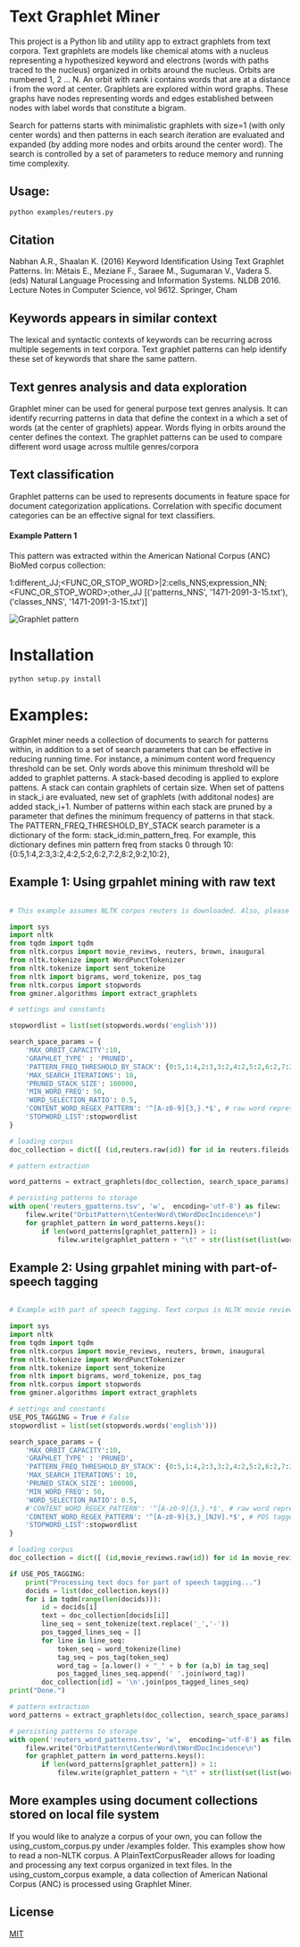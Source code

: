 # Text Graphlet Miner

This project is a Python lib and utility app to extract graphlets from text corpora. Text graphlets are models like chemical atoms with a nucleus representing a hypothesized keyword and electrons (words with paths traced to the nucleus) organized in orbits around the nucleus. Orbits are numbered 1, 2 ... N. An orbit with rank i contains words that are at a distance i from the word at center. Graphlets are explored within word graphs. These graphs have nodes representing words and edges established between nodes with label words that constitute a bigram. 

Search for patterns starts with minimalistic graphlets with size=1 (with only center words) and then patterns in each search iteration are evaluated and expanded (by adding more nodes and orbits around the center word). The search is controlled by a set of parameters to reduce memory and running time complexity.

## Usage:
```bash
python examples/reuters.py
```
## Citation
Nabhan A.R., Shaalan K. (2016) Keyword Identification Using Text Graphlet Patterns. In: Métais E., Meziane F., Saraee M., Sugumaran V., Vadera S. (eds) Natural Language Processing and Information Systems. NLDB 2016. Lecture Notes in Computer Science, vol 9612. Springer, Cham

## Keywords appears in similar context
The lexical and syntactic contexts of keywords can be recurring across multiple segements in text corpora. Text graphlet patterns can help identify these set of keywords that share the same pattern.

## Text genres analysis and data exploration
Graphlet miner can be used for general purpose text genres analysis. It can identify recurring patterns in data that define the context in a which a set of words (at the center of graphlets) appear. Words flying in orbits around the center defines the context. The graphlet patterns can be used to compare different word usage across multile genres/corpora

## Text classification
Graphlet patterns can be used to represents documents in feature space for document categorization applications. Correlation with specific document categories can be an effective signal for text classifiers.

#### Example Pattern 1
This pattern was extracted within the American National Corpus (ANC) BioMed corpus collection:

1:different_JJ;<FUNC_OR_STOP_WORD>|2:cells_NNS;expression_NN;<FUNC_OR_STOP_WORD>;other_JJ	[('patterns_NNS', '1471-2091-3-15.txt'), ('classes_NNS', '1471-2091-3-15.txt')]

![Graphlet pattern](docs\\img\\graphlet_pattern.jpg)


# Installation

```bash
python setup.py install
```

# Examples:

Graphlet miner needs a collection of documents to search for patterns within, in addition to a set of search parameters that can be effective in reducing running time. For instance, a minimum content word frequency threshold can be set. Only words above this minimum threshold will be added to graphlet patterns. A stack-based decoding is applied to explore pattens. A stack can contain graphlets of certain size. When set of pattens in stack_i are evaluated, new set of graphlets (with additonal nodes) are added stack_i+1. Number of patterns within each stack are pruned by a parameter that defines the minimum frequency of patterns in that stack. The PATTERN_FREQ_THRESHOLD_BY_STACK search parameter is a dictionary of the form: stack_id:min_pattern_freq. For example, this dictionary defines min pattern freq from stacks 0 through 10: {0:5,1:4,2:3,3:2,4:2,5:2,6:2,7:2,8:2,9:2,10:2},

## Example 1: Using grpahlet mining with raw text

```python

# This example assumes NLTK corpus reuters is downloaded. Also, please make sure that stopwords are also downloaded from NLTK.

import sys
import nltk
from tqdm import tqdm
from nltk.corpus import movie_reviews, reuters, brown, inaugural
from nltk.tokenize import WordPunctTokenizer
from nltk.tokenize import sent_tokenize
from nltk import bigrams, word_tokenize, pos_tag 
from nltk.corpus import stopwords
from gminer.algorithms import extract_graphlets

# settings and constants 

stopwordlist = list(set(stopwords.words('english')))

search_space_params = {
    'MAX_ORBIT_CAPACITY':10,
    'GRAPHLET_TYPE' : 'PRUNED',
    'PATTERN_FREQ_THRESHOLD_BY_STACK': {0:5,1:4,2:3,3:2,4:2,5:2,6:2,7:2,8:2,9:2,10:2},
    'MAX_SEARCH_ITERATIONS': 10,
    'PRUNED_STACK_SIZE': 100000,
    'MIN_WORD_FREQ': 50,
    'WORD_SELECTION_RATIO': 0.5,
    'CONTENT_WORD_REGEX_PATTERN': '^[A-z0-9]{3,}.*$', # raw word represenation
    'STOPWORD_LIST':stopwordlist
}

# loading corpus
doc_collection = dict([ (id,reuters.raw(id)) for id in reuters.fileids() ] )

# pattern extraction

word_patterns = extract_graphlets(doc_collection, search_space_params)

# persisting patterns to storage
with open('reuters_gpatterns.tsv', 'w',  encoding='utf-8') as filew:
    filew.write("OrbitPattern\tCenterWord\tWordDocIncidence\n")
    for graphlet_pattern in word_patterns.keys():
        if len(word_patterns[graphlet_pattern]) > 1:
            filew.write(graphlet_pattern + "\t" + str(list(set(list(word_patterns[graphlet_pattern])))) + '\n' )

```

## Example 2: Using grpahlet mining with part-of-speech tagging

``` python

# Example with part of speech tagging. Text corpus is NLTK movie reviews

import sys
import nltk
from tqdm import tqdm
from nltk.corpus import movie_reviews, reuters, brown, inaugural
from nltk.tokenize import WordPunctTokenizer
from nltk.tokenize import sent_tokenize
from nltk import bigrams, word_tokenize, pos_tag 
from nltk.corpus import stopwords
from gminer.algorithms import extract_graphlets

# settings and constants 
USE_POS_TAGGING = True # False
stopwordlist = list(set(stopwords.words('english')))

search_space_params = {
    'MAX_ORBIT_CAPACITY':10,
    'GRAPHLET_TYPE' : 'PRUNED',
    'PATTERN_FREQ_THRESHOLD_BY_STACK': {0:5,1:4,2:3,3:2,4:2,5:2,6:2,7:2,8:2,9:2,10:2},
    'MAX_SEARCH_ITERATIONS': 10,
    'PRUNED_STACK_SIZE': 100000,
    'MIN_WORD_FREQ': 50,
    'WORD_SELECTION_RATIO': 0.5,
    #'CONTENT_WORD_REGEX_PATTERN': '^[A-z0-9]{3,}.*$', # raw word represenation
    'CONTENT_WORD_REGEX_PATTERN': '^[A-z0-9]{3,}_[NJV].*$', # POS tagged word representation
    'STOPWORD_LIST':stopwordlist
}

# loading corpus
doc_collection = dict([ (id,movie_reviews.raw(id)) for id in movie_reviews.fileids() ] )

if USE_POS_TAGGING:
    print("Processing text docs for part of speech tagging...")
    docids = list(doc_collection.keys())
    for i in tqdm(range(len(docids))):
        id = docids[i]
        text = doc_collection[docids[i]]
        line_seq = sent_tokenize(text.replace('_','-'))
        pos_tagged_lines_seq = []
        for line in line_seq:
            token_seq = word_tokenize(line)
            tag_seq = pos_tag(token_seq)
            word_tag = [a.lower() + "_" + b for (a,b) in tag_seq]
            pos_tagged_lines_seq.append(' '.join(word_tag))
        doc_collection[id] = '\n'.join(pos_tagged_lines_seq)
print("Done.")

# pattern extraction
word_patterns = extract_graphlets(doc_collection, search_space_params)

# persisting patterns to storage
with open('reuters_word_patterns.tsv', 'w',  encoding='utf-8') as filew:
    filew.write("OrbitPattern\tCenterWord\tWordDocIncidence\n")
    for graphlet_pattern in word_patterns.keys():
        if len(word_patterns[graphlet_pattern]) > 1:
            filew.write(graphlet_pattern + "\t" + str(list(set(list(word_patterns[graphlet_pattern])))) + '\n' )

```

## More examples using document collections stored on local file system
If you would like to analyze a corpus of your own, you can follow the using_custom_corpus.py under /examples folder. This examples show how to read a non-NLTK corpus. A PlainTextCorpusReader allows for loading and processing any text corpus organized in text files. In the using_custom_corpus example, a data collection of American National Corpus (ANC) is processed using Graphlet Miner.

## License
[MIT](./LICENSE)